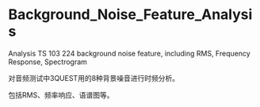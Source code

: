 # Background_Noise_Feature_Analysis
Analysis TS 103 224 background noise feature, including RMS, Frequency Response, Spectrogram

对音频测试中3QUEST用的8种背景噪音进行时频分析。

包括RMS、频率响应、语谱图等。
